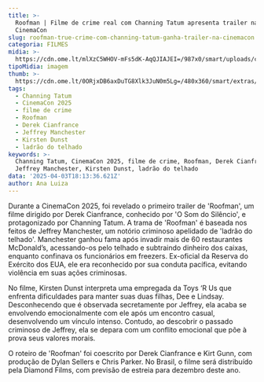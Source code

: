 ```yaml
---
title: >-
  Roofman | Filme de crime real com Channing Tatum apresenta trailer na
  CinemaCon
slug: roofman-true-crime-com-channing-tatum-ganha-trailer-na-cinemacon
categoria: FILMES
midia: >-
  https://cdn.ome.lt/mlXzC5WHOV-mFs5dK-AqQJIAJEI=/987x0/smart/uploads/conteudo/fotos/Design_sem_nome_7_AicLdLU.jpg
tipoMidia: imagem
thumb: >-
  https://cdn.ome.lt/0ORjxDB6axDuTG8Xlk3JuN0m5Lg=/480x360/smart/extras/conteudos/Design_sem_nome_7_WI38gqx.jpg
tags:
  - Channing Tatum
  - CinemaCon 2025
  - filme de crime
  - Roofman
  - Derek Cianfrance
  - Jeffrey Manchester
  - Kirsten Dunst
  - ladrão do telhado
keywords: >-
  Channing Tatum, CinemaCon 2025, filme de crime, Roofman, Derek Cianfrance,
  Jeffrey Manchester, Kirsten Dunst, ladrão do telhado
data: '2025-04-03T18:13:36.621Z'
author: Ana Luiza
---
```


Durante a CinemaCon 2025, foi revelado o primeiro trailer de 'Roofman', um filme dirigido por Derek Cianfrance, conhecido por 'O Som do Silêncio', e protagonizado por Channing Tatum. A trama de 'Roofman' é baseada nos feitos de Jeffrey Manchester, um notório criminoso apelidado de 'ladrão do telhado'. Manchester ganhou fama após invadir mais de 60 restaurantes McDonald’s, acessando-os pelo telhado e subtraindo dinheiro dos caixas, enquanto confinava os funcionários em freezers. Ex-oficial da Reserva do Exército dos EUA, ele era reconhecido por sua conduta pacífica, evitando violência em suas ações criminosas.

No filme, Kirsten Dunst interpreta uma empregada da Toys ‘R Us que enfrenta dificuldades para manter suas duas filhas, Dee e Lindsay. Desconhecendo que é observada secretamente por Jeffrey, ela acaba se envolvendo emocionalmente com ele após um encontro casual, desenvolvendo um vínculo intenso. Contudo, ao descobrir o passado criminoso de Jeffrey, ela se depara com um conflito emocional que põe à prova seus valores morais.

O roteiro de 'Roofman' foi coescrito por Derek Cianfrance e Kirt Gunn, com produção de Dylan Sellers e Chris Parker. No Brasil, o filme será distribuído pela Diamond Films, com previsão de estreia para dezembro deste ano.
